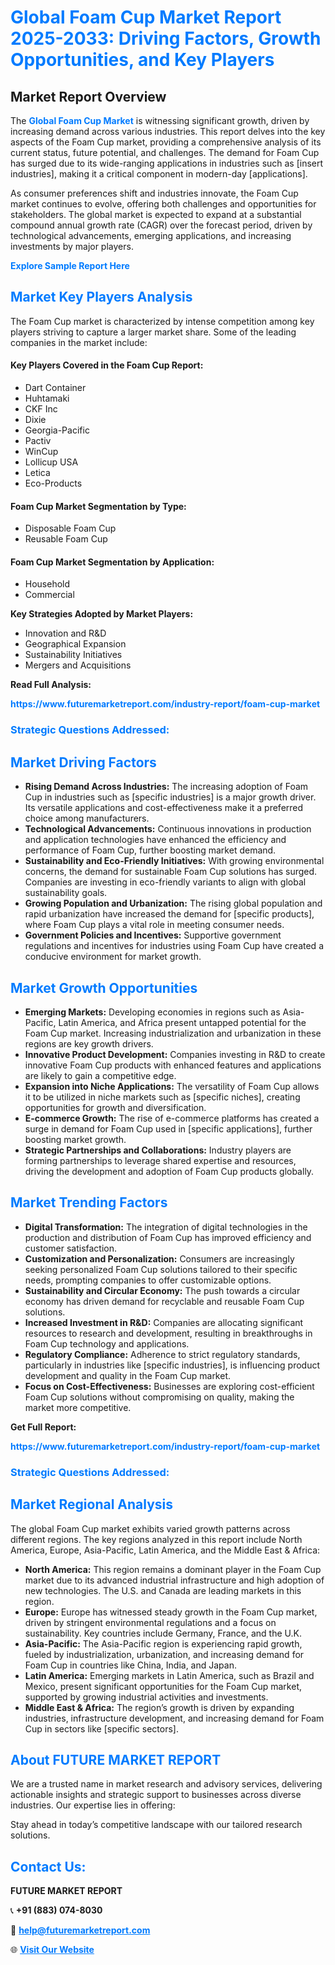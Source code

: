 <h1 style="color: #007BFF;">Global Foam Cup Market Report 2025-2033: Driving Factors, Growth Opportunities, and Key Players</h1>

<section id="overview">
<h2>Market Report Overview</h2>
<p>The <a href="https://www.futuremarketreport.com/industry-report/foam-cup-market" style="color: #007BFF; text-decoration: none;"><strong>Global Foam Cup Market</strong></a> is witnessing significant growth, driven by increasing demand across various industries. This report delves into the key aspects of the Foam Cup market, providing a comprehensive analysis of its current status, future potential, and challenges. The demand for Foam Cup has surged due to its wide-ranging applications in industries such as [insert industries], making it a critical component in modern-day [applications].</p>
<p>As consumer preferences shift and industries innovate, the Foam Cup market continues to evolve, offering both challenges and opportunities for stakeholders. The global market is expected to expand at a substantial compound annual growth rate (CAGR) over the forecast period, driven by technological advancements, emerging applications, and increasing investments by major players.</p>
</section>

<section id="overview">
<p><a href="https://www.futuremarketreport.com/request-sample/reportId=84792" style="color: #007BFF; text-decoration: none;"><strong>Explore Sample Report Here</strong></a></p>
</section>

<section id="key-players">
<h2 style="color: #007BFF;">Market Key Players Analysis</h2>
<p>The Foam Cup market is characterized by intense competition among key players striving to capture a larger market share. Some of the leading companies in the market include:</p>
<h4>Key Players Covered in the Foam Cup Report:</h4>
<ul><li>Dart Container</li><li>Huhtamaki</li><li>CKF Inc</li><li>Dixie</li><li>Georgia-Pacific</li><li>Pactiv</li><li>WinCup</li><li>Lollicup USA</li><li>Letica</li><li>Eco-Products</li></ul>
<h4>Foam Cup Market Segmentation by Type:</h4>
<ul><li>Disposable Foam Cup</li><li>Reusable Foam Cup</li></ul>

<h4>Foam Cup Market Segmentation by Application:</h4>
<ul><li>Household</li><li>Commercial</li></ul>
<p><strong>Key Strategies Adopted by Market Players:</strong></p>
<ul>
<li>Innovation and R&D</li>
<li>Geographical Expansion</li>
<li>Sustainability Initiatives</li>
<li>Mergers and Acquisitions</li>
</ul>
</section>

<section>
<p><strong>Read Full Analysis: </strong></p><a href="https://www.futuremarketreport.com/industry-report/foam-cup-market" style="color: #007BFF; text-decoration: none;"><strong>https://www.futuremarketreport.com/industry-report/foam-cup-market</strong></a>
<h3 style="color: #007BFF;">Strategic Questions Addressed:</h3>
</section>

<section id="driving-factors">
<h2 style="color: #007BFF;">Market Driving Factors</h2>
<ul>
<li><strong>Rising Demand Across Industries:</strong> The increasing adoption of Foam Cup in industries such as [specific industries] is a major growth driver. Its versatile applications and cost-effectiveness make it a preferred choice among manufacturers.</li>
<li><strong>Technological Advancements:</strong> Continuous innovations in production and application technologies have enhanced the efficiency and performance of Foam Cup, further boosting market demand.</li>
<li><strong>Sustainability and Eco-Friendly Initiatives:</strong> With growing environmental concerns, the demand for sustainable Foam Cup solutions has surged. Companies are investing in eco-friendly variants to align with global sustainability goals.</li>
<li><strong>Growing Population and Urbanization:</strong> The rising global population and rapid urbanization have increased the demand for [specific products], where Foam Cup plays a vital role in meeting consumer needs.</li>
<li><strong>Government Policies and Incentives:</strong> Supportive government regulations and incentives for industries using Foam Cup have created a conducive environment for market growth.</li>
</ul>
</section>

<section id="growth-opportunities">
<h2 style="color: #007BFF;">Market Growth Opportunities</h2>
<ul>
<li><strong>Emerging Markets:</strong> Developing economies in regions such as Asia-Pacific, Latin America, and Africa present untapped potential for the Foam Cup market. Increasing industrialization and urbanization in these regions are key growth drivers.</li>
<li><strong>Innovative Product Development:</strong> Companies investing in R&D to create innovative Foam Cup products with enhanced features and applications are likely to gain a competitive edge.</li>
<li><strong>Expansion into Niche Applications:</strong> The versatility of Foam Cup allows it to be utilized in niche markets such as [specific niches], creating opportunities for growth and diversification.</li>
<li><strong>E-commerce Growth:</strong> The rise of e-commerce platforms has created a surge in demand for Foam Cup used in [specific applications], further boosting market growth.</li>
<li><strong>Strategic Partnerships and Collaborations:</strong> Industry players are forming partnerships to leverage shared expertise and resources, driving the development and adoption of Foam Cup products globally.</li>
</ul>
</section>

<section id="trending-factors">
<h2 style="color: #007BFF;">Market Trending Factors</h2>
<ul>
<li><strong>Digital Transformation:</strong> The integration of digital technologies in the production and distribution of Foam Cup has improved efficiency and customer satisfaction.</li>
<li><strong>Customization and Personalization:</strong> Consumers are increasingly seeking personalized Foam Cup solutions tailored to their specific needs, prompting companies to offer customizable options.</li>
<li><strong>Sustainability and Circular Economy:</strong> The push towards a circular economy has driven demand for recyclable and reusable Foam Cup solutions.</li>
<li><strong>Increased Investment in R&D:</strong> Companies are allocating significant resources to research and development, resulting in breakthroughs in Foam Cup technology and applications.</li>
<li><strong>Regulatory Compliance:</strong> Adherence to strict regulatory standards, particularly in industries like [specific industries], is influencing product development and quality in the Foam Cup market.</li>
<li><strong>Focus on Cost-Effectiveness:</strong> Businesses are exploring cost-efficient Foam Cup solutions without compromising on quality, making the market more competitive.</li>
</ul>
</section>

<section>
<p><strong>Get Full Report: </strong></p><a href="https://www.futuremarketreport.com/industry-report/foam-cup-market" style="color: #007BFF; text-decoration: none;"><strong>https://www.futuremarketreport.com/industry-report/foam-cup-market</strong></a>
<h3 style="color: #007BFF;">Strategic Questions Addressed:</h3>
</section>


<section id="regional-analysis">
<h2 style="color: #007BFF;">Market Regional Analysis</h2>
<p>The global Foam Cup market exhibits varied growth patterns across different regions. The key regions analyzed in this report include North America, Europe, Asia-Pacific, Latin America, and the Middle East & Africa:</p>
<ul>
<li><strong>North America:</strong> This region remains a dominant player in the Foam Cup market due to its advanced industrial infrastructure and high adoption of new technologies. The U.S. and Canada are leading markets in this region.</li>
<li><strong>Europe:</strong> Europe has witnessed steady growth in the Foam Cup market, driven by stringent environmental regulations and a focus on sustainability. Key countries include Germany, France, and the U.K.</li>
<li><strong>Asia-Pacific:</strong> The Asia-Pacific region is experiencing rapid growth, fueled by industrialization, urbanization, and increasing demand for Foam Cup in countries like China, India, and Japan.</li>
<li><strong>Latin America:</strong> Emerging markets in Latin America, such as Brazil and Mexico, present significant opportunities for the Foam Cup market, supported by growing industrial activities and investments.</li>
<li><strong>Middle East & Africa:</strong> The region’s growth is driven by expanding industries, infrastructure development, and increasing demand for Foam Cup in sectors like [specific sectors].</li>
</ul>
</section>

<footer>
<h2 style="color: #007BFF;">About FUTURE MARKET REPORT</h2>
<p>We are a trusted name in market research and advisory services, delivering actionable insights and strategic support to businesses across diverse industries. Our expertise lies in offering:</p>

<p>Stay ahead in today’s competitive landscape with our tailored research solutions.</p>

<h2 style="color: #007BFF;">Contact Us:</h2>
<p><strong>FUTURE MARKET REPORT</strong></p>
<p>📞 <strong>+91 (883) 074-8030</strong></p>
<p>📧 <strong><a href="mailto:help@futuremarketreport.com" style="color: #007BFF;">help@futuremarketreport.com</a></strong></p>
<p>🌐 <strong><a href="https://www.futuremarketreport.com/" style="color: #007BFF;">Visit Our Website</a></strong></p>
</footer>